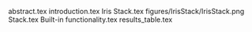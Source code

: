 abstract.tex
introduction.tex
Iris Stack.tex
figures/IrisStack/IrisStack.png
Stack.tex
Built-in functionality.tex
results_table.tex
